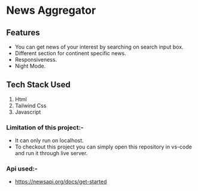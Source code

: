# News Aggregator

## Features

- You can get news of your interest by searching on search input box.
- Different section for continent specific news.
- Responsiveness.
- Night Mode.

## Tech Stack Used

1. Html
2. Tailwind Css
3. Javascript

### Limitation of this project:-

- It can only run on localhost.
- To checkout this project you can simply open this repository in vs-code and run it through live server.

### Api used:-

- <https://newsapi.org/docs/get-started>
